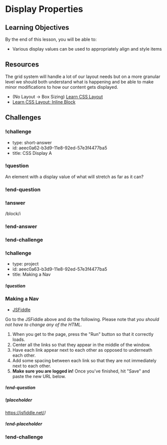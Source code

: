 # Display Properties

## Learning Objectives

By the end of this lesson, you will be able to:

* Various display values can be used to appropriately align and style items

## Resources

The grid system will handle a lot of our layout needs but on a more granular level we should both understand what is happening and be able to make minor modifications to how our content gets displayed.

* (No Layout -> Box Sizing) [Learn CSS Layout](http://learnlayout.com/no-layout.html)
* [Learn CSS Layout: Inline Block](http://learnlayout.com/inline-block.html)

## Challenges

<!-- Question -->

### !challenge

* type: short-answer
* id: aeec0a62-b3d9-11e8-92ed-57e3f4477ba5
* title: CSS Display A

### !question

An element with a display value of what will stretch as far as it can?

### !end-question

### !answer

/block/i

### !end-answer

### !end-challenge

<!-- Question -->

### !challenge

* type: project
* id: aeec0a63-b3d9-11e8-92ed-57e3f4477ba5
* title: Making a Nav

##### !question

### Making a Nav

* [JSFiddle](https://jsfiddle.net/gh/get/library/pure/gSchool/g67_fiddles/tree/master/css-display)

Go to the JSFiddle above and do the following. Please note that _you should not have to change any of the HTML._

1. When you get to the page, press the "Run" button so that it correctly loads.
1. Center all the links so that they appear in the middle of the window.
1. Have each link appear next to each other as opposed to underneath each other.
1. Add some spacing between each link so that they are not immediately next to each other.
1. **Make sure you are logged in!** Once you've finished, hit "Save" and paste the new URL below.

##### !end-question

##### !placeholder

https://jsfiddle.net/<username>/<fiddle-id>

##### !end-placeholder

### !end-challenge
